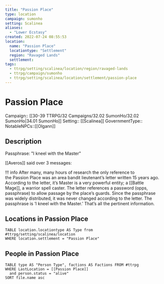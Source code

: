 ```yaml
---
title: "Passion Place"
type: location
campaign: sumonho
setting: Scalinea
aliases:
  - "Lower Ecstasy"
created: 2022-07-24 08:55:53
location:
  name: "Passion Place"
  locationtype: "Settlement"
  region: "Ravaged Lands"
  settlement: 
tags:
  - ttrpg/setting/scalinea/location/region/ravaged-lands
  - ttrpg/campaign/sumonho
  - ttrpg/setting/scalinea/location/settlement/passion-place
---
```

# Passion Place

Campaign:: [[30-39 TTRPG/32 Campaigns/32.02 SumonHo/32.02 SumonHo|34.01 SumonHo]]
Setting:: [[Scalinea]]
GovernmentType::
NotableNPCs::[[Olgann]]

## Description

Passphrase: "I kneel with the Master"

[[Averos]] said over 3 messages: 

!!! info
    After many, many hours of research the only reference to the Passion Place was an area bandit lieutenant’s letter written 15 years ago. According to the letter, it’s Master is a very powerful entity; a [[Battle Mage]], a warrior spell caster. The letter references a password (opps, passphrase) to allow passage by the place’s guards. Since the passphrase was widely distributed, it was never changed according to the letter. The passphrase is ‘I kneel with the Master.’ That’s all the pertinent information.



## Locations in Passion Place
```dataview
TABLE location.locationtype AS Type from #ttrpg/setting/scalinea/location
WHERE location.settlement = "Passion Place"
```

## People in Passion Place

```dataview
TABLE type AS "Person Type", factions AS Factions FROM #ttrpg 
WHERE LastLocation = [[Passion Place]]
  and person.status = "alive"
SORT file.name asc
```



